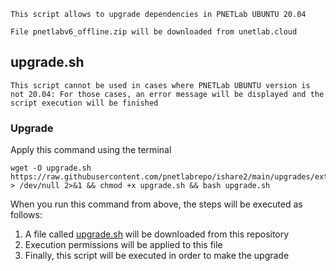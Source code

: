 ```linux
This script allows to upgrade dependencies in PNETLab UBUNTU 20.04

File pnetlabv6_offline.zip will be downloaded from unetlab.cloud
```
## upgrade.sh
`This script cannot be used in cases where PNETLab UBUNTU version is not 20.04: For those cases, an error message will be displayed and the script execution will be finished`

### Upgrade
Apply this command using the terminal
```linux
wget -O upgrade.sh https://raw.githubusercontent.com/pnetlabrepo/ishare2/main/upgrades/extras/upgrade_ubuntu_to_20.0.4/upgrade.sh > /dev/null 2>&1 && chmod +x upgrade.sh && bash upgrade.sh
```

When you run this command from above, the steps will be executed as follows:

1) A file called [upgrade.sh](https://raw.githubusercontent.com/pnetlabrepo/ishare2/main/upgrades/extras/upgrade_ubuntu_to_20.0.4/upgrade.sh) will be downloaded from this repository
2) Execution permissions will be applied to this file
3) Finally, this script will be executed in order to make the upgrade
